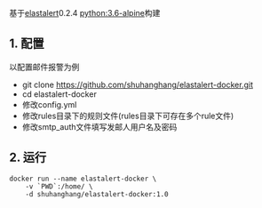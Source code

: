 基于[elastalert](https://github.com/Yelp/elastalert)0.2.4 [python:3.6-alpine](https://hub.docker.com/_/python)构建
## 1. 配置
以配置邮件报警为例
+ git clone https://github.com/shuhanghang/elastalert-docker.git
+ cd elastalert-docker
+ 修改config.yml
+ 修改rules目录下的规则文件(rules目录下可存在多个rule文件)
+ 修改smtp_auth文件填写发邮人用户名及密码

## 2. 运行
```shell
docker run --name elastalert-docker \
    -v `PWD`:/home/ \
    -d shuhanghang/elastalert-docker:1.0
```

